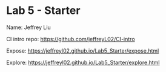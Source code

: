 # Lab 5 - Starter

Name: Jeffrey Liu

CI intro repo: https://github.com/jeffreyL02/CI-intro

Expose: https://jeffreyl02.github.io/Lab5_Starter/expose.html

Explore: https://jeffreyl02.github.io/Lab5_Starter/explore.html
